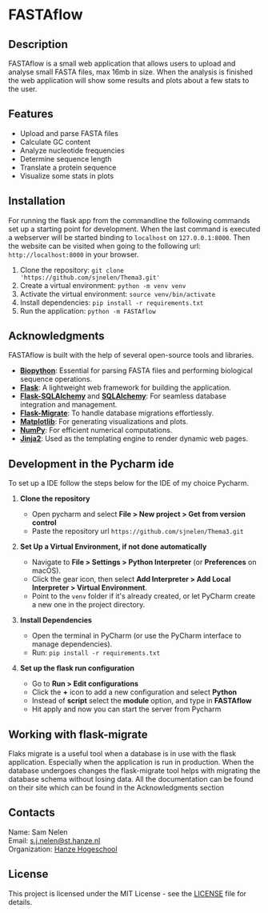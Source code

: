 # FASTAflow 

## Description
FASTAflow is a small web application that allows users to upload and analyse small 
FASTA files, max 16mb in size. When the analysis is finished the web application will show some results 
and plots about a few stats to the user.

## Features
* Upload and parse FASTA files
* Calculate GC content
* Analyze nucleotide frequencies
* Determine sequence length
* Translate a protein sequence
* Visualize some stats in plots

## Installation
For running the flask app from the commandline the following commands set up a starting
point for development. When the last command is executed a webserver will be started 
binding to `localhost` on `127.0.0.1:8000`. Then the website can be visited when going to the
following url: `http://localhost:8000` in your browser.

1. Clone the repository: `git clone 'https://github.com/sjnelen/Thema3.git'`
2. Create a virtual environment: `python -m venv venv`
3. Activate the virtual environment: `source venv/bin/activate`
4. Install dependencies: `pip install -r requirements.txt`
5. Run the application: `python -m FASTAflow`

## Acknowledgments  
FASTAflow is built with the help of several open-source tools and libraries.

- **[Biopython](https://biopython.org/)**: Essential for parsing FASTA files and performing biological sequence operations.  
- **[Flask](https://flask.palletsprojects.com/)**: A lightweight web framework for building the application.  
- **[Flask-SQLAlchemy](https://flask-sqlalchemy.palletsprojects.com/)** and **[SQLAlchemy](https://www.sqlalchemy.org/)**: 
For seamless database integration and management.  
- **[Flask-Migrate](https://flask-migrate.readthedocs.io/)**: To handle database migrations effortlessly.  
- **[Matplotlib](https://matplotlib.org/)**: For generating visualizations and plots.  
- **[NumPy](https://numpy.org/)**: For efficient numerical computations.  
- **[Jinja2](https://palletsprojects.com/p/jinja/)**: Used as the templating engine to render dynamic web pages.

## Development in the Pycharm ide
To set up a IDE follow the steps below for the IDE of my choice Pycharm. 
1. **Clone the repository**
   * Open pycharm and select **File > New project > Get from version control**
   * Paste the repository url `https://github.com/sjnelen/Thema3.git`

2. **Set Up a Virtual Environment, if not done automatically**  
   - Navigate to **File > Settings > Python Interpreter** (or **Preferences** on macOS).  
   - Click the gear icon, then select **Add Interpreter > Add Local Interpreter > Virtual Environment**.  
   - Point to the `venv` folder if it's already created, or let PyCharm create a new one in the project directory.  

3. **Install Dependencies**  
   - Open the terminal in PyCharm (or use the PyCharm interface to manage dependencies).  
   - Run: `pip install -r requirements.txt`

4. **Set up the flask run configuration**
   - Go to **Run > Edit configurations** 
   - Click the **+** icon to add a new configuration and select **Python**
   - Instead of **script** select the **module** option, and type in **FASTAflow**
   - Hit apply and now you can start the server from Pycharm

## Working with flask-migrate
Flaks migrate is a useful tool when a database is in use with the flask application. Especially when the application
is run in production. When the database undergoes changes the flask-migrate tool helps with migrating the database 
schema without losing data. All the documentation can be found on their site which can be found in the Acknowledgments
section

## Contacts
Name: Sam Nelen  
Email: s.j.nelen@st.hanze.nl  
Organization: [Hanze Hogeschool](https://www.hanze.nl/nl) 

## License
This project is licensed under the MIT License - see the [LICENSE](LICENSE) file for details.
